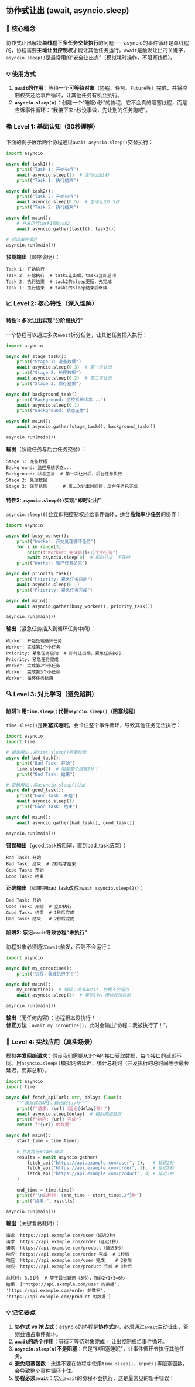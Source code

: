 ## 协作式让出 (await, asyncio.sleep)

### 🎯 核心概念
协作式让出解决**单线程下多任务交替执行**的问题——asyncio的事件循环是单线程的，协程需要**主动让出控制权**才能让其他任务运行。`await`是触发让出的关键字，`asyncio.sleep()`是最常用的“安全让出点”（模拟耗时操作，不阻塞线程）。


### 💡 使用方式
1. **`await`的作用**：等待一个**可等待对象**（协程、任务、`Future`等）完成，并将控制权交还给事件循环，让其他任务有机会执行。
2. **`asyncio.sleep(n)`**：创建一个“睡眠n秒”的协程，它不会真的阻塞线程，而是告诉事件循环：“我接下来n秒没事做，先让别的任务跑吧”。


### 📚 Level 1: 基础认知（30秒理解）
下面的例子展示两个协程通过`await asyncio.sleep()`交替执行：
```python
import asyncio

async def task1():
    print("Task 1: 开始执行")
    await asyncio.sleep(1)  # 主动让出1秒
    print("Task 1: 执行结束")

async def task2():
    print("Task 2: 开始执行")
    await asyncio.sleep(0.5)  # 主动让出0.5秒
    print("Task 2: 执行结束")

async def main():
    # 并发运行task1和task2
    await asyncio.gather(task1(), task2())

# 启动事件循环
asyncio.run(main())
```

**预期输出**（顺序说明）：
```
Task 1: 开始执行
Task 2: 开始执行  # task1让出后，task2立即启动
Task 2: 执行结束  # task2的sleep更短，先完成
Task 1: 执行结束  # task1的sleep结束后继续
```


### 📈 Level 2: 核心特性（深入理解）
#### 特性1: 多次让出实现“分阶段执行”
一个协程可以通过多次`await`拆分任务，让其他任务插入执行：
```python
import asyncio

async def stage_task():
    print("Stage 1: 准备数据")
    await asyncio.sleep(0.3)  # 第一次让出
    print("Stage 2: 处理数据")
    await asyncio.sleep(0.2)  # 第二次让出
    print("Stage 3: 保存结果")

async def background_task():
    print("Background: 监控系统状态...")
    await asyncio.sleep(0.1)
    print("Background: 状态正常")

async def main():
    await asyncio.gather(stage_task(), background_task())

asyncio.run(main())
```

**输出**（阶段任务与后台任务交替）：
```
Stage 1: 准备数据
Background: 监控系统状态...
Background: 状态正常  # 第一次让出后，后台任务执行
Stage 2: 处理数据
Stage 3: 保存结果      # 第二次让出时间短，后台任务已完成
```

#### 特性2: `asyncio.sleep(0)`实现“即时让出”
`asyncio.sleep(0)`会立即把控制权还给事件循环，适合**高频率小任务**的协作：
```python
import asyncio

async def busy_worker():
    print("Worker: 开始处理循环任务")
    for i in range(3):
        print(f"Worker: 完成第{i+1}个小任务")
        await asyncio.sleep(0)  # 即时让出，不等待
    print("Worker: 循环任务结束")

async def priority_task():
    print("Priority: 紧急任务启动")
    await asyncio.sleep(0.1)
    print("Priority: 紧急任务完成")

async def main():
    await asyncio.gather(busy_worker(), priority_task())

asyncio.run(main())
```

**输出**（紧急任务插入到循环任务中间）：
```
Worker: 开始处理循环任务
Worker: 完成第1个小任务
Priority: 紧急任务启动  # 即时让出后，紧急任务执行
Priority: 紧急任务完成
Worker: 完成第2个小任务
Worker: 完成第3个小任务
Worker: 循环任务结束
```


### 🔍 Level 3: 对比学习（避免陷阱）
#### 陷阱1: 用`time.sleep()`代替`asyncio.sleep()`（阻塞线程）
`time.sleep()`是**阻塞式睡眠**，会卡住整个事件循环，导致其他任务无法执行：
```python
import asyncio
import time

# 错误用法：用time.sleep()阻塞线程
async def bad_task():
    print("Bad Task: 开始")
    time.sleep(2)  # 阻塞整个线程2秒！
    print("Bad Task: 结束")

# 正确用法：用asyncio.sleep()让出
async def good_task():
    print("Good Task: 开始")
    await asyncio.sleep(1)
    print("Good Task: 结束")

async def main():
    await asyncio.gather(bad_task(), good_task())

asyncio.run(main())
```

**错误输出**（good_task被阻塞，直到bad_task结束）：
```
Bad Task: 开始
Bad Task: 结束  # 2秒后才结束
Good Task: 开始
Good Task: 结束
```

**正确输出**（如果把bad_task改成`await asyncio.sleep(2)`）：
```
Bad Task: 开始
Good Task: 开始  # 立即执行
Good Task: 结束  # 1秒后完成
Bad Task: 结束   # 2秒后完成
```

#### 陷阱2: 忘记`await`导致协程“未执行”
协程对象必须通过`await`触发，否则不会运行：
```python
import asyncio

async def my_coroutine():
    print("协程：我被执行了！")

async def main():
    my_coroutine()  # 错误：没有await，协程不会运行
    await asyncio.sleep(1)  # 等待1秒，但协程没启动

asyncio.run(main())
```

**输出**（无任何内容）：协程根本没执行！  
**修正方法**：`await my_coroutine()`，此时会输出“协程：我被执行了！”。


### 🚀 Level 4: 实战应用（真实场景）
模拟**并发网络请求**：假设我们需要从3个API接口获取数据，每个接口的延迟不同。用`asyncio.sleep()`模拟网络延迟，统计总耗时（并发执行的总时间等于最长延迟，而非总和）。

```python
import asyncio
import time

async def fetch_api(url: str, delay: float):
    """模拟调用API，延迟delay秒"""
    print(f"请求: {url}（延迟{delay}秒）")
    await asyncio.sleep(delay)  # 模拟网络延迟
    print(f"响应: {url} 完成")
    return f"{url} 的数据"

async def main():
    start_time = time.time()
    
    # 并发执行3个API请求
    results = await asyncio.gather(
        fetch_api("https://api.example.com/user", 2),   # 延迟2秒
        fetch_api("https://api.example.com/order", 1),  # 延迟1秒
        fetch_api("https://api.example.com/product", 3) # 延迟3秒
    )
    
    end_time = time.time()
    print(f"\n总耗时: {end_time - start_time:.2f}秒")
    print("结果:", results)

asyncio.run(main())
```

**输出**（关键看总耗时）：
```
请求: https://api.example.com/user（延迟2秒）
请求: https://api.example.com/order（延迟1秒）
请求: https://api.example.com/product（延迟3秒）
响应: https://api.example.com/order 完成  # 1秒后
响应: https://api.example.com/user 完成    # 2秒后
响应: https://api.example.com/product 完成 # 3秒后

总耗时: 3.01秒  # 等于最长延迟（3秒），而非2+1+3=6秒
结果: ['https://api.example.com/user 的数据', 'https://api.example.com/order 的数据', 'https://api.example.com/product 的数据']
```


### 💡 记忆要点
1. **协作式 vs 抢占式**：asyncio的协程是**协作式**的，必须通过`await`主动让出，否则会独占事件循环。
2. **`await`的两个作用**：等待可等待对象完成 + 让出控制权给事件循环。
3. **`asyncio.sleep(n)`不是阻塞**：它是“非阻塞睡眠”，让事件循环去执行其他任务。
4. **避免阻塞函数**：永远不要在协程中使用`time.sleep()`、`input()`等阻塞函数，会导致整个事件循环卡住。
5. **协程必须`await`**：忘记`await`的协程不会执行，这是最常见的新手错误！